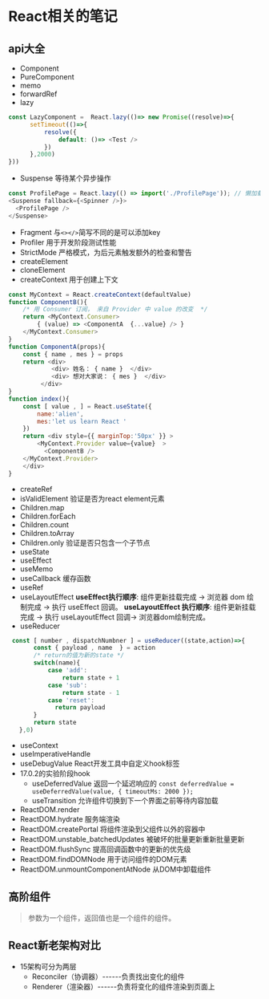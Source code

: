 # React相关的笔记

## api大全

- Component
- PureComponent
- memo
- forwardRef
- lazy
```js
const LazyComponent =  React.lazy(()=> new Promise((resolve)=>{
      setTimeout(()=>{
          resolve({
              default: ()=> <Test />
          })
      },2000)
}))
```
- Suspense 等待某个异步操作
```js
const ProfilePage = React.lazy(() => import('./ProfilePage')); // 懒加载
<Suspense fallback={<Spinner />}>
  <ProfilePage />
</Suspense>
```
- Fragment 与`<></>`简写不同的是可以添加key
- Profiler 用于开发阶段测试性能
- StrictMode 严格模式，为后元素触发额外的检查和警告
- createElement
- cloneElement
- createContext 用于创建上下文
```js
const MyContext = React.createContext(defaultValue)
function ComponentB(){
    /* 用 Consumer 订阅， 来自 Provider 中 value 的改变  */
    return <MyContext.Consumer>
        { (value) => <ComponentA  {...value} /> }
    </MyContext.Consumer>
}
function ComponentA(props){
    const { name , mes } = props
    return <div> 
            <div> 姓名： { name }  </div>
            <div> 想对大家说： { mes }  </div>
         </div>
}
function index(){
    const [ value , ] = React.useState({
        name:'alien',
        mes:'let us learn React '
    })
    return <div style={{ marginTop:'50px' }} >
        <MyContext.Provider value={value}  >
          <ComponentB />
    </MyContext.Provider>
    </div>
}
```
- createRef
- isValidElement 验证是否为react element元素
- Children.map
- Children.forEach
- Children.count
- Children.toArray
- Children.only 验证是否只包含一个子节点
- useState
- useEffect
- useMemo
- useCallback 缓存函数
- useRef
- useLayoutEffect **useEffect执行顺序**: 组件更新挂载完成 -> 浏览器 dom 绘制完成 -> 执行 useEffect 回调。
**useLayoutEffect 执行顺序**: 组件更新挂载完成 ->  执行 useLayoutEffect 回调-> 浏览器dom绘制完成。
- useReducer
```js 
 const [ number , dispatchNumbner ] = useReducer((state,action)=>{
       const { payload , name  } = action
       /* return的值为新的state */
       switch(name){
           case 'add':
               return state + 1
           case 'sub':
               return state - 1 
           case 'reset':
             return payload       
       }
       return state
   },0)
```
- useContext
- useImperativeHandle
- useDebugValue React开发工具中自定义hook标签
- 17.0.2的实验阶段hook
    - useDeferredValue 返回一个延迟响应的 `const deferredValue = useDeferredValue(value, { timeoutMs: 2000 });`
    - useTransition 允许组件切换到下一个界面之前等待内容加载
- ReactDOM.render
- ReactDOM.hydrate 服务端渲染
- ReactDOM.createPortal 将组件渲染到父组件以外的容器中
- ReactDOM.unstable_batchedUpdates 被破坏的批量更新重新批量更新
- ReactDOM.flushSync 提高回调函数中的更新的优先级
- ReactDOM.findDOMNode 用于访问组件的DOM元素
- ReactDOM.unmountComponentAtNode 从DOM中卸载组件

## 高阶组件

> 参数为一个组件，返回值也是一个组件的组件。

## React新老架构对比

- 15架构可分为两层
    - Reconciler（协调器）------负责找出变化的组件
    - Renderer（渲染器）------负责将变化的组件渲染到页面上